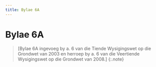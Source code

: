 ```yaml
---
title: Bylae 6A
---
```


# Bylae 6A

> [Bylae 6A ingevoeg by a. 6 van die Tiende Wysigingswet op die Grondwet van 2003 en herroep by a. 6 van die Veertiende Wysigingswet op die Grondwet van 2008.]
{:.note}
